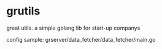 # grutils
great utils. a simple golang lib for start-up companys


config sample: grserver/data_fetcher/data_fetcher/main.go